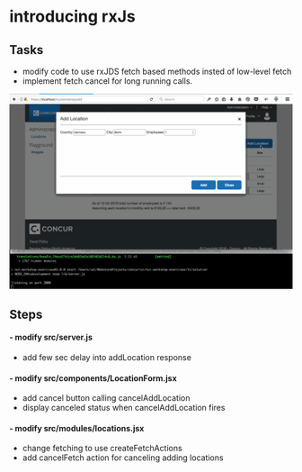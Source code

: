 # introducing rxJs


## Tasks
- modify code to use rxJDS fetch  based methods insted of low-level fetch
- implement fetch cancel for long running calls.

![](images/11.gif)



## Steps

#### - modify src/server.js
- add few sec delay into addLocation response


#### - modify src/components/LocationForm.jsx
- add cancel button calling cancelAddLocation
- display canceled status when cancelAddLocation fires

#### - modify src/modules/locations.jsx
- change  fetching to use createFetchActions
- add cancelFetch action for canceling adding locations

